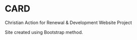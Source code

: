 # CARD
Christian Action for Renewal &amp; Development Website Project


Site created using Bootstrap method.